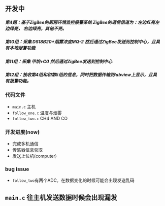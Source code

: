 ## 开发中

##### 第4题：基于ZigBee的厨房环境监控报警系统  ZigBee的通信信道为：左边红亮左边绿亮， 右边绿亮，其他不亮。
##### 第10组：采集 DS18B20+烟雾浓度MQ-2 然后通过ZigBee发送到控制中心，且具有本地报警功能
##### 第11组：采集 甲烷+C0   然后通过ZigBee发送到控制中心 
##### 第12组：接收第4组和和第5组的信息，同时把数据传输到labview上显示，且具有报警功能。

### 代码文件
* `main.c` 主机
* `follow_one.c` 温度与烟雾
* `follow_two.c` CH4 AND CO

### 开发进度(now)

* 完成多机通信
* 传感器信息获取
* 发送上位机(computer)

### bug issue 

* `follow_two`有两个ADC，在数据变化的时候可能会出现发送乱码

##  `main.c` 往主机发送数据时候会出现漏发

